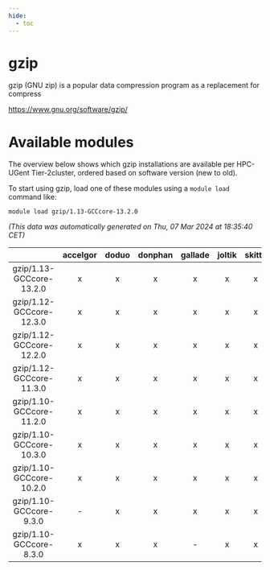 ```yaml
---
hide:
  - toc
---
```


gzip
====


gzip (GNU zip) is a popular data compression program as a replacement for compress

https://www.gnu.org/software/gzip/
# Available modules


The overview below shows which gzip installations are available per HPC-UGent Tier-2cluster, ordered based on software version (new to old).

To start using gzip, load one of these modules using a `module load` command like:

```shell
module load gzip/1.13-GCCcore-13.2.0
```

*(This data was automatically generated on Thu, 07 Mar 2024 at 18:35:40 CET)*  

| |accelgor|doduo|donphan|gallade|joltik|skitty|
| :---: | :---: | :---: | :---: | :---: | :---: | :---: |
|gzip/1.13-GCCcore-13.2.0|x|x|x|x|x|x|
|gzip/1.12-GCCcore-12.3.0|x|x|x|x|x|x|
|gzip/1.12-GCCcore-12.2.0|x|x|x|x|x|x|
|gzip/1.12-GCCcore-11.3.0|x|x|x|x|x|x|
|gzip/1.10-GCCcore-11.2.0|x|x|x|x|x|x|
|gzip/1.10-GCCcore-10.3.0|x|x|x|x|x|x|
|gzip/1.10-GCCcore-10.2.0|x|x|x|x|x|x|
|gzip/1.10-GCCcore-9.3.0|-|x|x|x|x|x|
|gzip/1.10-GCCcore-8.3.0|x|x|x|-|x|x|
